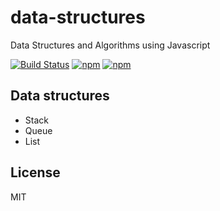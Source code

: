 # data-structures
Data Structures and Algorithms using Javascript

[![Build Status](https://travis-ci.org/rajasegar/data-structures.svg?branch=master)](https://travis-ci.org/rajasegar/data-structures) [![npm](https://img.shields.io/npm/dm/localeval.svg)](https://www.npmjs.com/package/nodejs-data-structures)  [![npm](https://img.shields.io/npm/v/npm.svg)](https://www.npmjs.com/package/nodejs-data-structures)



## Data structures
* Stack
* Queue
* List

## License
MIT
